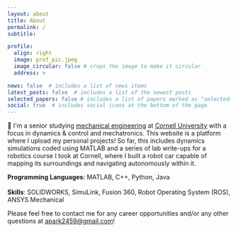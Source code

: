 ```yaml
---
layout: about
title: About
permalink: /
subtitle:

profile:
  align: right
  image: prof_pic.jpeg
  image_circular: false # crops the image to make it circular
  address: >

news: false  # includes a list of news items
latest_posts: false  # includes a list of the newest posts
selected_papers: false # includes a list of papers marked as "selected={true}"
social: true  # includes social icons at the bottom of the page
---
```

👋 I'm a senior studying [mechanical engineering](https://www.mae.cornell.edu/mae) at [Cornell University](https://www.cornell.edu/) with a focus in dynamics & control and mechatronics. This website is a platform where I upload my personal projects! So far, this includes dynamics simulations coded using MATLAB and a series of lab write-ups for a robotics course I took at Cornell, where I built a robot car capable of mapping its surroundings and navigating autonomously within it.

**Programming Languages**: MATLAB, C++, Python, Java
<br><br>
**Skills**: SOLIDWORKS, SimuLink, Fusion 360, Robot Operating System (ROS), ANSYS Mechanical

Please feel free to contact me for any career opportunities and/or any other questions at [apark2459@gmail.com](mailto:apark2459@gmail.com)!
